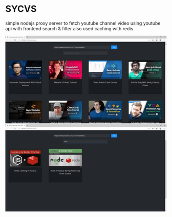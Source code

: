 # SYCVS

simple nodejs proxy server to fetch youtube channel video using youtube api with frontend search & filter
also used caching with redis

<p align="center">
  <img src="/screenshots/3.png?raw=true">
  <img src="/screenshots/4.png?raw=true">
</p>
